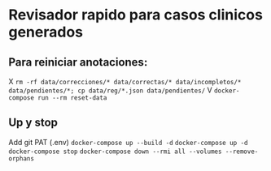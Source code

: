 # Revisador rapido para casos clinicos generados

## Para reiniciar anotaciones:
X `rm -rf data/correcciones/* data/correctas/* data/incompletos/* data/pendientes/*; cp data/reg/*.json data/pendientes/`
V `docker-compose run --rm reset-data`

## Up y stop
Add git PAT (.env)
`docker-compose up --build -d`
`docker-compose up -d`
`docker-compose stop`
`docker-compose down --rmi all --volumes --remove-orphans`